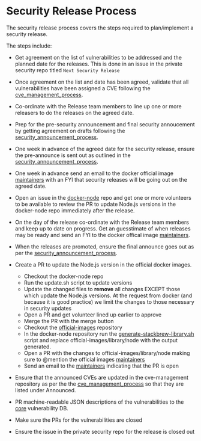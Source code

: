 # Security Release Process

The security release process covers the steps required to plan/implement
a security release.

The steps include:

* Get agreement on the list of vulnerabilities to be addressed
  and the planned date for the releases. This is done in an issue
  in the private security repo titled `Next Security Release`

* Once agreement on the list and date has been agreed, validate
  that all vulnerabilities have been assigned a CVE following
  the [cve_management_process](https://github.com/nodejs/security-wg/blob/master/processes/cve_management_process.md).

* Co-ordinate with the Release team members to line up one
  or more releasers to do the releases on the agreed date.

* Prep for the pre-security announcement and final security
  annoucement by getting agreement on drafts following the
  [security_announcement_process](https://github.com/nodejs/security-wg/blob/master/processes/security_annoucement_process.md). 

* One week in advance of the agreed date for the security
  release, ensure the pre-announce is sent out as outlined in the
  [security_announcement_process](https://github.com/nodejs/security-wg/blob/master/processes/security_annoucement_process.md). 

* One week in advance send an email to the docker official image
  [maintainers](https://github.com/docker-library/official-images/blob/master/MAINTAINERS)
  with an FYI that security releases will be going out on the agreed date.

* Open an issue in the [docker-node](https://github.com/nodejs/docker-node)
  repo and get one or more volunteers to be available to review the PR
  to update Node.js versions in the docker-node repo immediately after the release.

* On the day of the release co-ordinate with the Release
  team members and keep up to date on progress. Get an guesstimate of
  when releases may be ready and send an FYI to the docker offical image
  [maintainers](https://github.com/docker-library/official-images/blob/master/MAINTAINERS).

* When the releases are promoted, ensure the final announce
  goes out as per the
  [security_announcement_process](https://github.com/nodejs/security-wg/blob/master/processes/security_annoucement_process.md). 

* Create a PR to update the Node.js version in the official docker images.  
  * Checkout the docker-node repo
  * Run the update.sh script to update versions
  * Update the changed files to **remove** all changes EXCEPT those which 
    update the Node.js versions. At the request from docker (and because
    it is good practice) we limit the changes to those necessary in
    security updates
  * Open a PR and get volunteer lined up earlier to approve
  * Merge the PR with the merge button
  * Checkout the [official-images](https://github.com/docker-library/official-images)
    repository 
  * In the docker-node repository run the
    [generate-stackbrew-library.sh]( https://github.com/nodejs/docker-node/blob/master/generate-stackbrew-library.sh)
    script and replace official-images/library/node with the output generated.
  * Open a PR with the changes to official-images/library/node making sure to 
    @mention the official images
    [maintainers](https://github.com/docker-library/official-images/blob/master/MAINTAINERS)
  * Send an email to the
    [maintainers](https://github.com/docker-library/official-images/blob/master/MAINTAINERS)
    indicating that the PR is open

* Ensure that the announced CVEs are updated in the cve-management repository
  as per the the
  [cve_management_process](https://github.com/nodejs/security-wg/blob/master/processes/cve_management_process.md)
  so that they are listed under Announced.

* PR machine-readable JSON descriptions of the vulnerabilities to the
  [core](https://github.com/nodejs/security-wg/tree/master/vuln/core)
  vulnerability DB.

* Make sure the PRs for the vulnerabilities are closed

* Ensure the issue in the private security repo for the release is closed out

